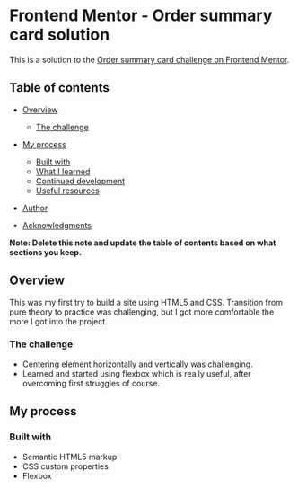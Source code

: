 # Frontend Mentor - Order summary card solution

This is a solution to the [Order summary card challenge on Frontend Mentor](https://www.frontendmentor.io/challenges/order-summary-component-QlPmajDUj).

## Table of contents

- [Overview](#overview)
  - [The challenge](#the-challenge)

- [My process](#my-process)
  - [Built with](#built-with)
  - [What I learned](#what-i-learned)
  - [Continued development](#continued-development)
  - [Useful resources](#useful-resources)
- [Author](#author)
- [Acknowledgments](#acknowledgments)

**Note: Delete this note and update the table of contents based on what sections you keep.**

## Overview

This was my first try to build a site using HTML5 and CSS. Transition from pure theory to practice was challenging, but I got more comfortable the more I got into 
the project.

### The challenge

- Centering element horizontally and vertically was challenging.
- Learned and started using flexbox which is really useful, after overcoming first struggles of course.


## My process

### Built with

- Semantic HTML5 markup
- CSS custom properties
- Flexbox




